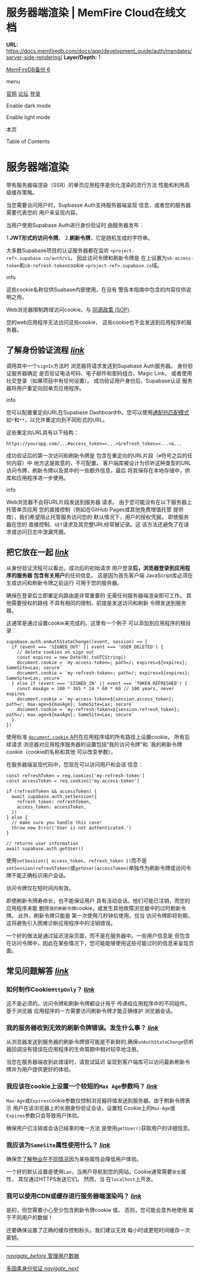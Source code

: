 # 服务器端渲染 | MemFire Cloud在线文档

**URL:** https://docs.memfiredb.com/docs/app/development_guide/auth/mandates/server-side-rendering/
**Layer/Depth:** 1

[MemFireDB备份 6](/)

menu

[官网](https://memfiredb.com/)
[论坛](https://community.memfiredb.com/)
[登录](https://cloud.memfiredb.com/auth/login)

Enable dark mode

Enable light mode

本页

Table of Contents

# 服务器端渲染

带有服务器端渲染（SSR）的单页应用程序是优化渲染的流行方法 性能和利用高级缓存策略。

当您需要访问用户时，Supbasse Auth支持服务器端呈现 信息，或者您的服务器需要代表您的 用户来呈现内容。

当用户使用Supabase Auth进行身份验证时 由服务器发布：

1.**JWT形式的访问令牌**。
2.**刷新令牌**，它是随机生成的字符串。

大多数Supabase项目的认证服务器都在监听 `<project-ref>.supabase.co/auth/v1`，
因此访问令牌和刷新令牌是 在上设置为`sb-access-token`和`sb-refresh-token`cookie `<project-ref>.supabase.co`域。

info

这些cookie名称仅供Suabase内部使用，在没有 警告本指南中包含的内容仅供说明之用。

Web浏览器限制跨域访问cookie，与 [同源政策 (SOP)](https://developer.mozilla.org/en-US/docs/Web/Security/Same-origin_policy).

您的web应用程序无法访问这些cookie，
这些cookie也不会发送到应用程序的服务器。

## 了解身份验证流程 [*link*](#%e4%ba%86%e8%a7%a3%e8%ba%ab%e4%bb%bd%e9%aa%8c%e8%af%81%e6%b5%81%e7%a8%8b)

调用其中一个`signIn`方法时 浏览器将请求发送到Supabase Auth服务器。
身份验证服务器确定 是否验证电话号码、电子邮件和密码组合、Magic Link， 或者使用社交登录（如果项目中有任何设置）。
成功验证用户身份后，Supabase认证 服务器将用户重定向回单页应用程序。

info

您可以配置重定向URL在Supabase Dashboard中。您可以使用[通配符匹配模式](/docs/app/development_guide/auth/auth/#redirect-urls-and-wildcards) 如`*`和`**`，以允许重定向到不同形式的URL。

这些重定向URL具有以下结构：

```
https://yourapp.com/...#access_token=<...>&refresh_token=<...>&...
```

成功验证后的第一次访问和刷新令牌是 包含在重定向的URL片段（`#`符号之后的任何内容）中 地方这是故意的，不可配置。
客户端库被设计为侦听这种类型的URL 访问令牌、刷新令牌以及其中的一些额外信息，最后 将其保存在本地存储中，供库和应用程序进一步使用。

info

Web浏览器不会将URL片段发送到服务器 请求。
由于您可能没有在以下服务器上托管单页应用 您的直接控制（例如在GitHub Pages或其他免费增值托管 提供商），我们希望阻止托管服务访问您的 默认情况下，用户的授权凭据。
即使服务器在您的 直接控制、`GET`请求及其完整URL经常被记录。这 该方法还避免了在请求或访问日志中泄漏凭据。

## 把它放在一起 [*link*](#%e6%8a%8a%e5%ae%83%e6%94%be%e5%9c%a8%e4%b8%80%e8%b5%b7)

从身份验证流程可以看出，成功后的初始请求 用户登录**后，浏览器登录到应用程序的服务器 包含有关用户**的任何信息。
这是因为首先客户端 JavaScript库必须在生成访问和刷新令牌之前运行 可用于您的服务器。

确保在登录后立即重定向路由是非常重要的 无需任何服务器端渲染即可工作。
其他需要授权的路线 不具有相同的限制，前提是发送访问和刷新 令牌发送到服务器。

这通常是通过设置cookie来完成的。这里有一个例子 可以添加到应用程序的根目录：

```
supabase.auth.onAuthStateChange((event, session) => {
  if (event === 'SIGNED_OUT' || event === 'USER_DELETED') {
    // delete cookies on sign out
    const expires = new Date(0).toUTCString()
    document.cookie = `my-access-token=; path=/; expires=${expires}; SameSite=Lax; secure`
    document.cookie = `my-refresh-token=; path=/; expires=${expires}; SameSite=Lax; secure`
  } else if (event === 'SIGNED_IN' || event === 'TOKEN_REFRESHED') {
    const maxAge = 100 * 365 * 24 * 60 * 60 // 100 years, never expires
    document.cookie = `my-access-token=${session.access_token}; path=/; max-age=${maxAge}; SameSite=Lax; secure`
    document.cookie = `my-refresh-token=${session.refresh_token}; path=/; max-age=${maxAge}; SameSite=Lax; secure`
  }
})
```

使用标准
[`document.cookie` API](https://developer.mozilla.org/en-US/docs/Web/API/Document/cookie)在应用程序域的所有路径上设置cookie。
所有后续请求 浏览器对应用程序服务器的设置包括“我的访问令牌”和 `我的刷新令牌cookie（cookie的名称和其他 可以改变参数）。

在服务器端呈现代码中，您现在可以访问用户和会话 信息：

```
const refreshToken = req.cookies['my-refresh-token']
const accessToken = req.cookies['my-access-token']

if (refreshToken && accessToken) {
  await supabase.auth.setSession({
    refresh_token: refreshToken,
    access_token: accessToken,
  })
} else {
  // make sure you handle this case!
  throw new Error('User is not authenticated.')
}

// returns user information
await supabase.auth.getUser()
```

使用`setSession({ access_token, refresh_token })`而不是 `setSession(refreshToken)`或`getUser(accessToken)`单独作为刷新令牌或访问令牌不能正确标识用户会话。

访问令牌仅在短时间内有效。

即使刷新令牌寿命长，也不能保证用户 具有活动会话。他们可能已注销，而您的应用程序未能 删除`我的刷新令牌`cookie，或发生其他故障浏览器中的过时刷新令牌。
此外，刷新令牌只能是 第一次使用几秒钟后使用。仅当 访问令牌即将到期，这将避免引入困难诊断应用程序中的注销错误。

一个好的做法是通过延迟渲染页面，而不是在服务器中。一些用户信息是 但包含在访问令牌中，因此在某些情况下，您可能能够使用这些可能过时的信息来呈现页面。

## 常见问题解答 [*link*](#%e5%b8%b8%e8%a7%81%e9%97%ae%e9%a2%98%e8%a7%a3%e7%ad%94)

### 如何制作Cookie`HttpOnly`？ [*link*](#%e5%a6%82%e4%bd%95%e5%88%b6%e4%bd%9ccookiehttponly)

这不是必须的。访问令牌和刷新令牌都设计用于 传递给应用程序中的不同组件。基于浏览器 应用程序的一方需要访问刷新令牌才能正确维护 浏览器会话。

### 我的服务器收到无效的刷新令牌错误。发生什么事？ [*link*](#%e6%88%91%e7%9a%84%e6%9c%8d%e5%8a%a1%e5%99%a8%e6%94%b6%e5%88%b0%e6%97%a0%e6%95%88%e7%9a%84%e5%88%b7%e6%96%b0%e4%bb%a4%e7%89%8c%e9%94%99%e8%af%af%e5%8f%91%e7%94%9f%e4%bb%80%e4%b9%88%e4%ba%8b)

从浏览器发送到服务器的刷新令牌很可能是不新鲜的,确保`onAuthStateChange`侦听器回调没有错误在应用程序的生命周期中相对较早地注册。

当您在服务器端收到此错误时，请尝试延迟 呈现到客户端库可以访问最新刷新令牌并为用户提供更好的体验。

### 我应该在cookie上设置一个较短的`Max Age`参数吗？ [*link*](#%e6%88%91%e5%ba%94%e8%af%a5%e5%9c%a8cookie%e4%b8%8a%e8%ae%be%e7%bd%ae%e4%b8%80%e4%b8%aa%e8%be%83%e7%9f%ad%e7%9a%84max-age%e5%8f%82%e6%95%b0%e5%90%97)

`Max-Age`或`Expires`cookie参数仅控制浏览器将值发送到服务器。由于刷新令牌表示 用户在该浏览器上的长期身份验证会话，设置短 Cookie上的`Max-Age`或`Expires`参数只会导致用户体验。

确保用户已注销或会话已结束的唯一方法 是使用`getUser()`获取用户的详细信息。

### 我应该为`SameSite`属性使用什么？ [*link*](#%e6%88%91%e5%ba%94%e8%af%a5%e4%b8%basamesite%e5%b1%9e%e6%80%a7%e4%bd%bf%e7%94%a8%e4%bb%80%e4%b9%88)

确保您[了解物业在不同情况](https://developer.mozilla.org/en-US/docs/Web/HTTP/Headers/Set-Cookie/SameSite)因为某些属性会降低用户体验。

一个好的默认设置是使用`Lax`，当用户导航到您的网站。Cookie通常需要`安全`属性， 其仅通过HTTPS发送它们。
然而，当 在`localhost`上开发。

### 我可以使用CDN或缓存进行服务器端渲染吗？ [*link*](#%e6%88%91%e5%8f%af%e4%bb%a5%e4%bd%bf%e7%94%a8cdn%e6%88%96%e7%bc%93%e5%ad%98%e8%bf%9b%e8%a1%8c%e6%9c%8d%e5%8a%a1%e5%99%a8%e7%ab%af%e6%b8%b2%e6%9f%93%e5%90%97)

是的，但您需要小心至少包含刷新令牌cookie 值。
否则，您可能会意外地使用 属于不同用户的数据！

还要确保设置了正确的缓存控制标头。我们建议无效 每小时或更短时间缓存一次密钥。

---

[*navigate\_before* 管理用户数据](/docs/app/development_guide/auth/mandates/managing-user-data/)

[多因素身份验证 *navigate\_next*](/docs/app/development_guide/auth/mandates/auth-mfa/)